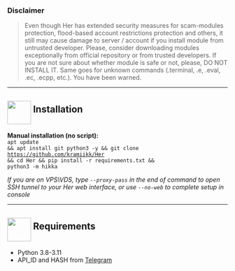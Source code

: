 
### Disclaimer

> Even though Her has extended security measures for scam-modules protection, flood-based account restrictions protection and others, it still may cause damage to server / account if you install module from untrusted developer. Please, consider downloading modules exceptionally from official repository or from trusted developers. If you are not sure about whether module is safe or not, please, DO NOT INSTALL IT. Same goes for unknown commands (.terminal, .e, .eval, .ec, .ecpp, etc.). You have been warned.

<hr>
<h2><img src="https://github.com/hikariatama/assets/raw/master/1326-command-window-line-flat.webp" height="54" align="middle"> Installation</h2>

<b>Manual installation (no script):</b><br>
<code>apt update && apt install git python3 -y && git clone https://github.com/kramiikk/Her && cd Her && pip install -r requirements.txt && python3 -m hikka</code>

<i>If you are on VPS\VDS, type <code>--proxy-pass</code> in the end of command to open SSH tunnel to your Her web interface, or use <code>--no-web</code> to complete setup in console</i>

<hr>
<h2 border="none"><img src="https://github.com/hikariatama/assets/raw/master/1312-micro-sd-card-flat.webp" height="54" align="middle"> Requirements</h2>
<ul>
 <li>Python 3.8-3.11</li>
 <li>API_ID and HASH from <a href="https://my.telegram.org/apps" color="#2594cb">Telegram</a></li>
</ul>
